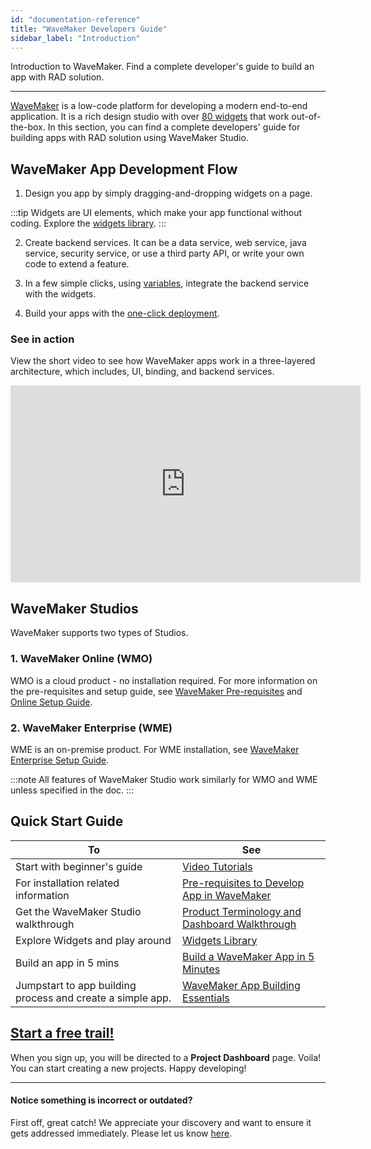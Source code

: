 ```yaml
---
id: "documentation-reference"
title: "WaveMaker Developers Guide"
sidebar_label: "Introduction"
---
```

Introduction to WaveMaker. Find a complete developer's guide to build an app with RAD solution.

---
[WaveMaker](https://www.wavemaker.com/) is a low-code platform for developing a modern end-to-end application. It is a rich design studio with over [80 widgets](/learn/app-development/widgets/widget-library) that work out-of-the-box. In this section, you can find a complete developers' guide for building apps with RAD solution using WaveMaker Studio.

## WaveMaker App Development Flow 

1. Design you app by simply dragging-and-dropping widgets on a page.

:::tip
Widgets are UI elements, which make your app functional without coding. Explore the [widgets library](/learn/app-development/widgets/widget-library). 
:::

2. Create backend services. It can be a data service, web service, java service, security service, or use a third party API, or write your own code to extend a feature.  

3. In a few simple clicks, using [variables](/learn/app-development/variables/variables), integrate the backend service with the widgets. 

4. Build your apps with the [one-click deployment](/learn/app-development/deployment/one-click-deployment/). 

### See in action 

View the short video to see how WaveMaker apps work in a three-layered architecture, which includes, UI, binding, and backend services.  

<iframe width="560" height="315" src="https://www.youtube.com/embed/videoseries?list=PLNlIJ337WpsjTAfNsPE-16_jaNEEJW-5L" frameborder="0" allow="autoplay; encrypted-media" allowfullscreen="allowfullscreen"></iframe>

## WaveMaker Studios
WaveMaker supports two types of Studios.  
### 1. WaveMaker Online (WMO)
WMO is a cloud product - no installation required. For more information on the pre-requisites and setup guide, see [WaveMaker Pre-requisites](/learn/app-development/wavemaker-overview/pre-requisites) and [Online Setup Guide](/learn/wmo-setup).

### 2. WaveMaker Enterprise (WME)
WME is an on-premise product. For WME installation, see [WaveMaker Enterprise Setup Guide](/learn/installation/wavemaker-enterprise-setup-guide).

:::note
All features of WaveMaker Studio work similarly for WMO and WME unless specified in the doc. 
:::

## Quick Start Guide

|To | See |
|----|----|
|Start with beginner's guide | [Video Tutorials](/learn/tutorials) |
|For installation related information|[Pre-requisites to Develop App in WaveMaker](/learn/app-development/wavemaker-overview/pre-requisites)|
|Get the WaveMaker Studio walkthrough |[Product Terminology and Dashboard Walkthrough](/learn/app-development/wavemaker-overview/product-walkthrough)|
|Explore Widgets and play around|[Widgets Library](/learn/app-development/widgets/widget-library)|
|Build an app in 5 mins | [Build a WaveMaker App in 5 Minutes](https://www.youtube.com/watch?list=PLNlIJ337WpshRs-8eCubDm2vilhsloiqs&v=tLjGGJbrZ2Q)|
|Jumpstart to app building process and create a simple app.|[WaveMaker App Building Essentials](/learn/jump-start/jump-start-app-essentials/)|


## [Start a free trail!](https://www.wavemaker.com/get-started/)
When you sign up, you will be directed to a **Project Dashboard** page. Voila! You can start creating a new projects. Happy developing! 

---
#### Notice something is incorrect or outdated?
First off, great catch! We appreciate your discovery and want to ensure it gets addressed immediately. Please let us know [here](https://github.com/wavemaker/docs/issues/new).